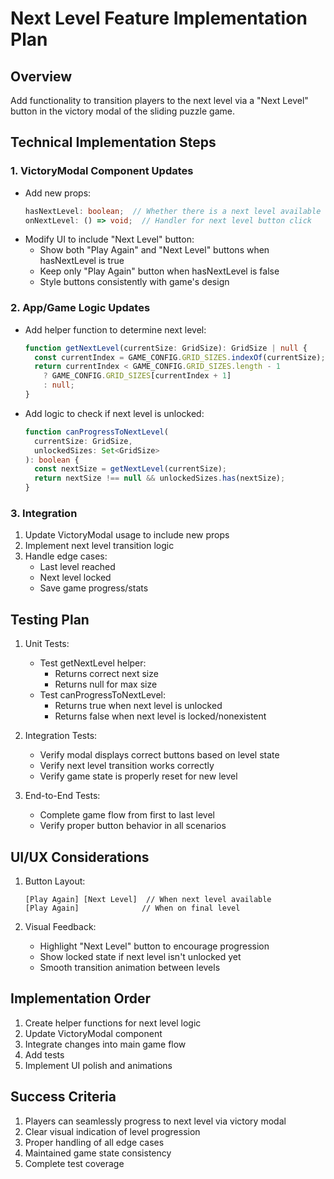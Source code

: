 # Next Level Feature Implementation Plan

## Overview
Add functionality to transition players to the next level via a "Next Level" button in the victory modal of the sliding puzzle game.

## Technical Implementation Steps

### 1. VictoryModal Component Updates
- Add new props:
  ```typescript
  hasNextLevel: boolean;  // Whether there is a next level available
  onNextLevel: () => void;  // Handler for next level button click
  ```
- Modify UI to include "Next Level" button:
  - Show both "Play Again" and "Next Level" buttons when hasNextLevel is true
  - Keep only "Play Again" button when hasNextLevel is false
  - Style buttons consistently with game's design

### 2. App/Game Logic Updates
- Add helper function to determine next level:
  ```typescript
  function getNextLevel(currentSize: GridSize): GridSize | null {
    const currentIndex = GAME_CONFIG.GRID_SIZES.indexOf(currentSize);
    return currentIndex < GAME_CONFIG.GRID_SIZES.length - 1 
      ? GAME_CONFIG.GRID_SIZES[currentIndex + 1] 
      : null;
  }
  ```
- Add logic to check if next level is unlocked:
  ```typescript
  function canProgressToNextLevel(
    currentSize: GridSize,
    unlockedSizes: Set<GridSize>
  ): boolean {
    const nextSize = getNextLevel(currentSize);
    return nextSize !== null && unlockedSizes.has(nextSize);
  }
  ```

### 3. Integration
1. Update VictoryModal usage to include new props
2. Implement next level transition logic
3. Handle edge cases:
   - Last level reached
   - Next level locked
   - Save game progress/stats

## Testing Plan
1. Unit Tests:
   - Test getNextLevel helper:
     - Returns correct next size
     - Returns null for max size
   - Test canProgressToNextLevel:
     - Returns true when next level is unlocked
     - Returns false when next level is locked/nonexistent

2. Integration Tests:
   - Verify modal displays correct buttons based on level state
   - Verify next level transition works correctly
   - Verify game state is properly reset for new level

3. End-to-End Tests:
   - Complete game flow from first to last level
   - Verify proper button behavior in all scenarios

## UI/UX Considerations
1. Button Layout:
   ```
   [Play Again] [Next Level]  // When next level available
   [Play Again]              // When on final level
   ```

2. Visual Feedback:
   - Highlight "Next Level" button to encourage progression
   - Show locked state if next level isn't unlocked yet
   - Smooth transition animation between levels

## Implementation Order
1. Create helper functions for next level logic
2. Update VictoryModal component
3. Integrate changes into main game flow
4. Add tests
5. Implement UI polish and animations

## Success Criteria
1. Players can seamlessly progress to next level via victory modal
2. Clear visual indication of level progression
3. Proper handling of all edge cases
4. Maintained game state consistency
5. Complete test coverage